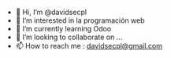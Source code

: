 - 👋 Hi, I’m @davidsecpl
- 👀 I’m interested in  la programación web
- 🌱 I’m currently learning  Odoo
- 💞️ I’m looking to collaborate on ...
- 📫 How to reach me : davidsecpl@gmail.com

<!---
davidsecpl/davidsecpl is a ✨ special ✨ repository because its `README.md` (this file) appears on your GitHub profile.
You can click the Preview link to take a look at your changes.
--->

